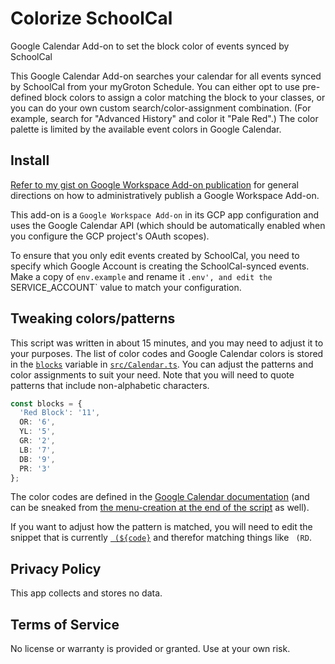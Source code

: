 # Colorize SchoolCal

Google Calendar Add-on to set the block color of events synced by SchoolCal

This Google Calendar Add-on searches your calendar for all events synced by SchoolCal from your myGroton Schedule. You can either opt to use pre-defined block colors to assign a color matching the block to your classes, or you can do your own custom search/color-assignment combination. (For example, search for "Advanced History" and color it "Pale Red".) The color palette is limited by the available event colors in Google Calendar.

## Install

[Refer to my gist on Google Workspace Add-on publication](https://gist.github.com/battis/6e32031196316acd1b5e5700b328aef6#file-readme-md) for general directions on how to administratively publish a Google Workspace Add-on.

This add-on is a `Google Workspace Add-on` in its GCP app configuration and uses the Google Calendar API (which should be automatically enabled when you configure the GCP project's OAuth scopes).

To ensure that you only edit events created by SchoolCal, you need to specify which Google Account is creating the SchoolCal-synced events. Make a copy of `env.example` and rename it `.env', and edit the `SERVICE_ACCOUNT` value to match your configuration.

## Tweaking colors/patterns

This script was written in about 15 minutes, and you may need to adjust it to your purposes. The list of color codes and Google Calendar colors is stored in the [`blocks`](https://github.com/groton-school/colorize-schoolcal/blob/5a6ca20b9970eb3cb06790fc0fea999958a63252/src/Calendar.ts#L3-L11) variable in [`src/Calendar.ts`](https://github.com/groton-school/colorize-schoolcal/blob/main/src/Calendar.ts). You can adjust the patterns and color assignments to suit your need. Note that you will need to quote patterns that include non-alphabetic characters.

```ts
const blocks = {
  'Red Block': '11',
  OR: '6',
  YL: '5',
  GR: '2',
  LB: '7',
  DB: '9',
  PR: '3'
};
```

The color codes are defined in the [Google Calendar documentation](https://developers.google.com/apps-script/reference/calendar/event-color) (and can be sneaked from [the menu-creation at the end of the script](https://developers.google.com/apps-script/reference/calendar/event-color) as well).

If you want to adjust how the pattern is matched, you will need to edit the snippet that is currently [` (${code}`](https://github.com/groton-school/colorize-schoolcal/blob/5a6ca20b9970eb3cb06790fc0fea999958a63252/src/Calendar.ts#L29) and therefor matching things like ` (RD`.

## Privacy Policy

This app collects and stores no data.

## Terms of Service

No license or warranty is provided or granted. Use at your own risk.
